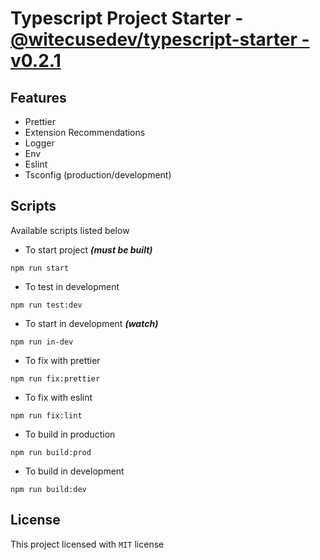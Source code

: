 # Typescript Project Starter - [@witecusedev/typescript-starter - v0.2.1](https://github.com/WitecuseDev/typescript-starter)

## Features

- Prettier
- Extension Recommendations
- Logger
- Env
- Eslint
- Tsconfig (production/development)

## Scripts

Available scripts listed below

- To start project **_(must be built)_**

```
npm run start
```

- To test in development

```
npm run test:dev
```

- To start in development **_(watch)_**

```
npm run in-dev
```

- To fix with prettier

```
npm run fix:prettier
```

- To fix with eslint

```
npm run fix:lint
```

- To build in production

```
npm run build:prod
```

- To build in development

```
npm run build:dev
```

## License

This project licensed with `MIT` license
